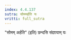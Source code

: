 ```yaml
---
index: 4.4.137
sutra: सोममर्हति यः
vritti: full_sutra
---
```


"सोमम् अर्हति" (इति) छन्दसि संज्ञायाम्  यः 
